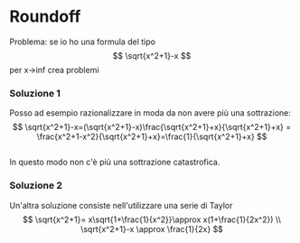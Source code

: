 # Roundoff

Problema: se io ho una formula del tipo 
$$
\sqrt{x^2+1}-x
$$
per x->inf crea problemi

### Soluzione 1

Posso ad esempio razionalizzare in moda da non avere più una sottrazione:
$$
\sqrt{x^2+1}-x=(\sqrt{x^2+1}-x)\frac{\sqrt{x^2+1}+x}{\sqrt{x^2+1}+x} = \frac{x^2+1-x^2}{\sqrt{x^2+1}+x}=\frac{1}{\sqrt{x^2+1}+x}
$$


```

```

In questo modo non c'è più una sottrazione catastrofica.

### Soluzione 2

Un'altra soluzione consiste nell'utilizzare una serie di Taylor
$$
\sqrt{x^2+1}= x\sqrt{1+\frac{1}{x^2}}\approx x(1+\frac{1}{2x^2}) \\
\sqrt{x^2+1}-x \approx \frac{1}{2x}
$$
